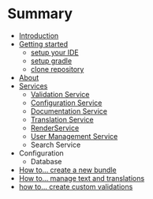 # Summary

* [Introduction](README.md)
* [Getting started](getting_started.md)
   * [setup your IDE](setup_your_ide.md)
   * [setup gradle](setup_gradle.md)
   * [clone repository](clone_skysail_framework_repository.md)
* [About](about.md)
* [Services](services.md)
   * [Validation Service](validation_service.md)
   * [Configuration Service](configuration_service.md)
   * [Documentation Service](documentation_service.md)
   * [Translation Service](translation_service.md)
   * [RenderService](renderservice.md)
   * [User Management Service](user_management_service.md)
   * Search Service
* Configuration
   * Database
* [How to... create a new bundle](how_to_create_a_new_bundle.md)
* [How to... manage text and translations](how_to_manage_text_and_translations.md)
* [how to... create custom validations](how_to_create_custom_validations.md)

